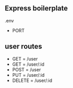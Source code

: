 ## Express boilerplate

.env

- PORT

  
## user routes
- GET      = /user
- GET      = /user/:id
- POST     = /user
- PUT      = /user/:id
- DELETE   = /user/:id